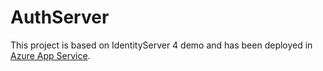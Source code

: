 # AuthServer

This project is based on IdentityServer 4 demo and has been deployed in [Azure App Service](https://authserver-caichen.azurewebsites.net/).
